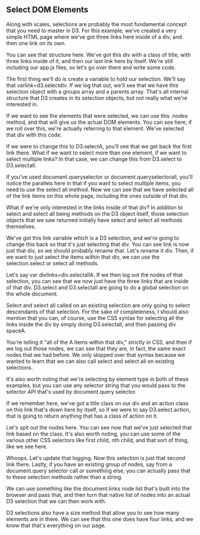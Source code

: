 ## Select DOM Elements

Along with scales, selections are probably the most fundamental concept that you need to master in D3. For this example, we've created a very simple HTML page where we've got three links here inside of a div, and then one link on its own.

You can see that structure here. We've got this div with a class of title, with three links inside of it, and then our last link here by itself. We're still including our app.js files, so let's go over there and write some code.

The first thing we'll do is create a variable to hold our selection. We'll say that varlink=d3.selectdiv. If we log that out, we'll see that we have this selection object with a groups array and a parents array. That's all internal structure that D3 creates in its selection objects, but not really what we're interested in.

If we want to see the elements that were selected, we can use this .nodes method, and that will give us the actual DOM elements. You can see here, if we roll over this, we're actually referring to that element. We've selected that div with this code.

If we were to change this to D3.selectA, you'll see that we get back the first link there. What if we want to select more than one element, if we want to select multiple links? In that case, we can change this from D3.select to D3.selectall.

If you've used document.queryselector or document.queryselectorall, you'll notice the parallels here in that if you want to select multiple items, you need to use the select all method. Now we can see that we have selected all of the link items on this whole page, including the ones outside of that div.

What if we're only interested in the links inside of that div? In addition to select and select all being methods on the D3 object itself, those selection objects that we saw returned initially have select and select all methods themselves.

We've got this link variable which is a D3 selection, and we're going to change this back so that it's just selecting that div. You can see link is now just that div, so we should probably rename that. Let's rename it div. Then, if we want to just select the items within that div, we can use the selection.select or select all methods.

Let's say var divlinks=div.selectallA. If we then log out the nodes of that selection, you can see that we now just have the three links that are inside of that div. D3.select and D3.selectall are going to do a global selection on the whole document.

Select and select all called on an existing selection are only going to select descendants of that selection. For the sake of completeness, I should also mention that you can, of course, use the CSS syntax for selecting all the links inside the div by simply doing D3.selectall, and then passing div spaceA.

You're telling it "all of the A items within that div," strictly in CSS, and then if we log out those nodes, we can see that they are, in fact, the same exact nodes that we had before. We only skipped over that syntax because we wanted to learn that we can also call select and select all on existing selections.

It's also worth noting that we're selecting by element type in both of these examples, but you can use any selector string that you would pass to the selector API that's used by document.query selector.

If we remember here, we've got a title class on our div and an action class on this link that's down here by itself, so if we were to say D3.select.action, that is going to return anything that has a class of action on it.

Let's spit out the nodes here. You can see now that we've just selected that link based on the class. It's also worth noting, you can use some of the various other CSS selectors like first child, nth child, and that sort of thing, like we see here.

Whoops. Let's update that logging. Now this selection is just that second link there. Lastly, if you have an existing group of nodes, say from a document.query selector call or something else, you can actually pass that to these selection methods rather than a string.

We can use something like the document.links node list that's built into the browser and pass that, and then turn that native list of nodes into an actual D3 selection that we can then work with.

D3 selections also have a size method that allow you to see how many elements are in there. We can see that this one does have four links, and we know that that's everything on our page.

